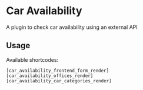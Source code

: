# Car Availability
A plugin to check car availability using an external API


## Usage
Available shortcodes:

```
[car_availability_frontend_form_render]
[car_availability_offices_render]
[car_availability_car_categories_render]
```